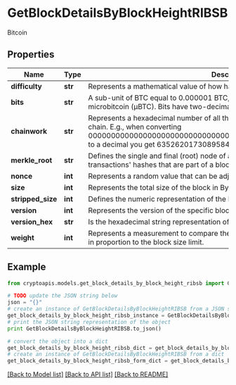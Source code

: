 # GetBlockDetailsByBlockHeightRIBSB

Bitcoin

## Properties
Name | Type | Description | Notes
------------ | ------------- | ------------- | -------------
**difficulty** | **str** | Represents a mathematical value of how hard it is to find a valid hash for this block. | 
**bits** | **str** | A sub-unit of BTC equal to 0.000001 BTC, or 100 Satoshi, and is the same as microbitcoin (μBTC). Bits have two-decimal precision. | 
**chainwork** | **str** | Represents a hexadecimal number of all the hashes necessary to produce the current chain. E.g., when converting 0000000000000000000000000000000000000000000086859f7a841475b236fd to a decimal you get 635262017308958427068157 hashes, or 635262 exahashes. | 
**merkle_root** | **str** | Defines the single and final (root) node of a Merkle tree. It is the combined hash of all transactions&#39; hashes that are part of a blockchain block. | 
**nonce** | **int** | Represents a random value that can be adjusted to satisfy the Proof of Work. | 
**size** | **int** | Represents the total size of the block in Bytes. | 
**stripped_size** | **int** | Defines the numeric representation of the block size excluding the witness data. | 
**version** | **int** | Represents the version of the specific block on the blockchain. | 
**version_hex** | **str** | Is the hexadecimal string representation of the block&#39;s version. | 
**weight** | **int** | Represents a measurement to compare the size of different transactions to each other in proportion to the block size limit. | 

## Example

```python
from cryptoapis.models.get_block_details_by_block_height_ribsb import GetBlockDetailsByBlockHeightRIBSB

# TODO update the JSON string below
json = "{}"
# create an instance of GetBlockDetailsByBlockHeightRIBSB from a JSON string
get_block_details_by_block_height_ribsb_instance = GetBlockDetailsByBlockHeightRIBSB.from_json(json)
# print the JSON string representation of the object
print GetBlockDetailsByBlockHeightRIBSB.to_json()

# convert the object into a dict
get_block_details_by_block_height_ribsb_dict = get_block_details_by_block_height_ribsb_instance.to_dict()
# create an instance of GetBlockDetailsByBlockHeightRIBSB from a dict
get_block_details_by_block_height_ribsb_form_dict = get_block_details_by_block_height_ribsb.from_dict(get_block_details_by_block_height_ribsb_dict)
```
[[Back to Model list]](../README.md#documentation-for-models) [[Back to API list]](../README.md#documentation-for-api-endpoints) [[Back to README]](../README.md)


